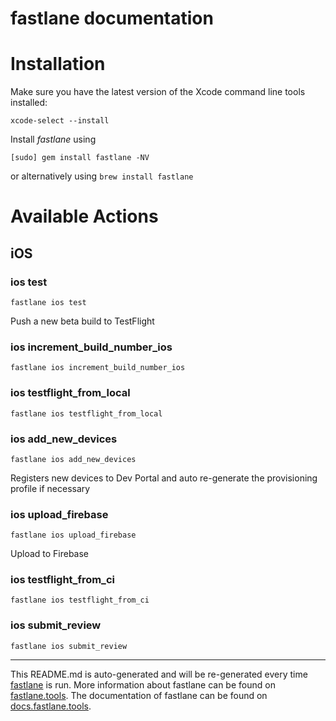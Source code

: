 fastlane documentation
================
# Installation

Make sure you have the latest version of the Xcode command line tools installed:

```
xcode-select --install
```

Install _fastlane_ using
```
[sudo] gem install fastlane -NV
```
or alternatively using `brew install fastlane`

# Available Actions
## iOS
### ios test
```
fastlane ios test
```
Push a new beta build to TestFlight
### ios increment_build_number_ios
```
fastlane ios increment_build_number_ios
```

### ios testflight_from_local
```
fastlane ios testflight_from_local
```

### ios add_new_devices
```
fastlane ios add_new_devices
```
Registers new devices to Dev Portal and auto re-generate the provisioning profile if necessary
### ios upload_firebase
```
fastlane ios upload_firebase
```
Upload to Firebase
### ios testflight_from_ci
```
fastlane ios testflight_from_ci
```

### ios submit_review
```
fastlane ios submit_review
```


----

This README.md is auto-generated and will be re-generated every time [fastlane](https://fastlane.tools) is run.
More information about fastlane can be found on [fastlane.tools](https://fastlane.tools).
The documentation of fastlane can be found on [docs.fastlane.tools](https://docs.fastlane.tools).
